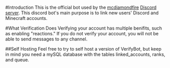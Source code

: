 #Introduction
This is the official bot used by the [mcdiamondfire](http://www.mciamondfire.com/home) [Discord server](http://discord.gg/pDHBbBD). This discord bot's main purpose is to link new users' Discord and Minecraft accounts.

#What Verification Does
Verifying your account has multiple benifits, such as enabling "reactions." If you do not verify your account, you will not be able to send messages to any channel.

##Self Hosting
Feel free to try to self host a version of VerifyBot, but keep in mind you need a mySQL database with the tables linked_accounts, ranks, and queue.